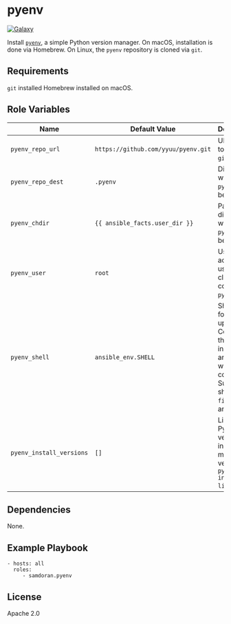 pyenv
=========
[![Galaxy](https://img.shields.io/badge/galaxy-samdoran.pyenv-blue.svg?style=flat)](https://galaxy.ansible.com/samdoran/pyenv)

Install [`pyenv`](https://github.com/pyenv/pyenv), a simple Python version manager. On macOS, installation is done via Homebrew. On Linux, the `pyenv` repository is cloned via `git`.

Requirements
------------

`git` installed
Homebrew installed on macOS.

Role Variables
--------------

| Name              | Default Value       | Description          |
|-------------------|---------------------|----------------------|
| `pyenv_repo_url` | `https://github.com/yyuu/pyenv.git` | URL used to clone via `git`. |
| `pyenv_repo_dest` | `.pyenv` | Directory where `pyenv` will be cloned |
| `pyenv_chdir` | `{{ ansible_facts.user_dir }}` | Parent directory where `pyenv` will be installed |
| `pyenv_user` | `root` | User account used to clone and configure `pyenv`. |
| `pyenv_shell` | `ansible_env.SHELL` | Shell used for setting up `pyenv`. Controls the lines inserted and into which shell config file. Supported shells are `fish`, `zsh`, and `bash`. |
| `pyenv_install_versions` | `[]` | List of Python versions to install. Must match a version in `pyenv install --list`. |

Dependencies
------------

None.

Example Playbook
----------------

    - hosts: all
      roles:
         - samdoran.pyenv

License
-------

Apache 2.0
